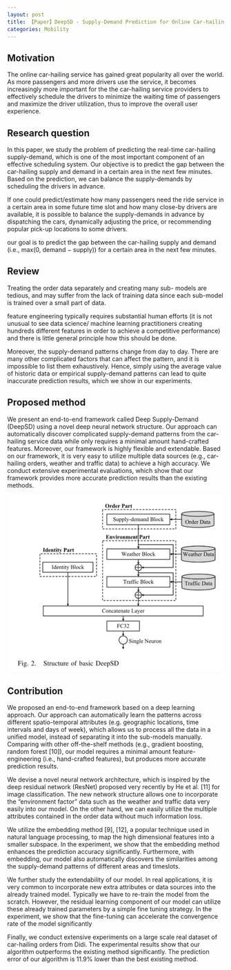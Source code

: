 ```yaml
---
layout: post
title: 【Paper】DeepSD - Supply-Demand Prediction for Online Car-hailing Services using Deep Neural Networks Dong
categories: Mobility
---
```


## Motivation

The online car-hailing service has gained great popularity all over the world. As more passengers and more drivers use the service, it becomes increasingly more important for the the car-hailing service providers to effectively schedule the drivers to minimize the waiting time of passengers and maximize the driver utilization, thus to improve the overall user experience.

## Research question

In this paper, we study the problem of predicting the real-time car-hailing supply-demand, which is one of the most important component of an effective scheduling system. Our objective is to predict the gap between the car-hailing supply and demand in a certain area in the next few minutes. Based on the prediction, we can balance the supply-demands by scheduling the drivers in advance. 

If one could predict/estimate how many passengers need the ride service in a certain area in some future time slot and how many close-by drivers are available, it is possible to balance the supply-demands in advance by dispatching the cars, dynamically adjusting the price, or recommending popular pick-up locations to some drivers.

our goal is to predict the gap between the car-hailing supply and demand (i.e., max(0, demand − supply)) for a certain area in the next few minutes.

## Review

Treating the order data separately and creating many sub- models are tedious, and may suffer from the lack of training data since each sub-model is trained over a small part of data.

feature engineering typically requires substantial human efforts (it is not unusual to see data science/ machine learning practitioners creating hundreds different features in order to achieve a competitive performance) and there is little general principle how this should be done.

Moreover, the supply-demand patterns change from day to day. There are many other complicated factors that can affect the pattern, and it is impossible to list them exhaustively. Hence, simply using the average value of historic data or empirical supply-demand patterns can lead to quite inaccurate prediction results, which we show in our experiments.

## Proposed method

We present an end-to-end framework called Deep Supply-Demand (DeepSD) using a novel deep neural network structure. Our approach can automatically discover complicated supply-demand patterns from the car-hailing service data while only requires a minimal amount hand-crafted features. Moreover, our framework is highly flexible and extendable. Based on our framework, it is very easy to utilize multiple data sources (e.g., car-hailing orders, weather and traffic data) to achieve a high accuracy. We conduct extensive experimental evaluations, which show that our framework provides more accurate prediction results than the existing methods.

![](/img/2018-11-06-paper2.png)

## Contribution

We proposed an end-to-end framework based on a deep learning approach. Our approach can automatically learn the patterns across different spatio-temporal attributes (e.g. geographic locations, time intervals and days of week), which allows us to process all the data in a unified model, instead of separating it into the sub-models manually. Comparing with other off-the-shelf methods (e.g., gradient boosting, random forest [10]), our model requires a minimal amount feature-engineering (i.e., hand-crafted features), but produces more accurate prediction results.

We devise a novel neural network architecture, which is inspired by the deep residual network (ResNet) proposed very recently by He et al. [11] for image classification. The new network structure allows one to incorporate the “environment factor” data such as the weather and traffic data very easily into our model. On the other hand, we can easily utilize the multiple attributes contained in the order data without much information loss.

We utilize the embedding method [9], [12], a popular technique used in natural language processing, to map the high dimensional features into a smaller subspace. In the experiment, we show that the embedding method enhances the prediction accuracy significantly. Furthermore, with embedding, our model also automatically discovers the similarities among the supply-demand patterns of different areas and timeslots.

We further study the extendability of our model. In real applications, it is very common to incorporate new extra attributes or data sources into the already trained model. Typically we have to re-train the model from the scratch. However, the residual learning component of our model can utilize these already trained parameters by a simple fine tuning strategy. In the experiment, we show that the fine-tuning can accelerate the convergence rate of the model significantly

Finally, we conduct extensive experiments on a large scale real dataset of car-hailing orders from Didi. The experimental results show that our algorithm outperforms the existing method significantly. The prediction error of our algorithm is 11.9% lower than the best existing method.